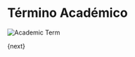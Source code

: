 # Término Académico

<img class="screenshot" alt="Academic Term" src="/docs/assets/img/education/setup/academic-term.png">


{next}
